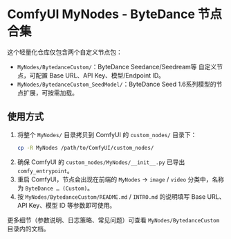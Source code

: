 # ComfyUI MyNodes - ByteDance 节点合集

这个轻量化仓库仅包含两个自定义节点包：

- `MyNodes/BytedanceCustom/`：ByteDance Seedance/Seedream等 自定义节点，可配置 Base URL、API Key、模型/Endpoint ID。
- `MyNodes/BytedanceCustom_SeedModel/`：ByteDance Seed 1.6系列模型的节点扩展，可按需加载。

## 使用方式

1. 将整个 `MyNodes/` 目录拷贝到 ComfyUI 的 `custom_nodes/` 目录下：
   ```bash
   cp -R MyNodes /path/to/ComfyUI/custom_nodes/
   ```
2. 确保 ComfyUI 的 `custom_nodes/MyNodes/__init__.py` 已导出 `comfy_entrypoint`。
3. 重启 ComfyUI，节点会出现在前端的 `MyNodes` -> `image` / `video` 分类中，名称为 `ByteDance … (Custom)`。
4. 按 `MyNodes/BytedanceCustom/README.md` / `INTRO.md` 的说明填写 Base URL、API Key、模型 ID 等参数即可使用。

更多细节（参数说明、日志策略、常见问题）可查看 `MyNodes/BytedanceCustom` 目录内的文档。


